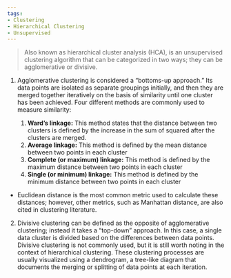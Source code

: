 ```yaml
---
tags:
- Clustering
- Hierarchical Clustering
- Unsupervised
---
```


>Also known as hierarchical cluster analysis (HCA), is an unsupervised clustering algorithm that can be categorized in two ways; they can be agglomerative or divisive.

1. Agglomerative clustering is considered a “bottoms-up approach.” Its data points are isolated as separate groupings initially, and then they are merged together iteratively on the basis of similarity until one cluster has been achieved. Four different methods are commonly used to measure similarity:

	1.  **Ward’s linkage:** This method states that the distance between two clusters is defined by the increase in the sum of squared after the clusters are merged.
	2.  **Average linkage:** This method is defined by the mean distance between two points in each cluster
	3.  **Complete (or maximum) linkage:** This method is defined by the maximum distance between two points in each cluster
	4.  **Single (or minimum) linkage:** This method is defined by the minimum distance between two points in each cluster

- Euclidean distance is the most common metric used to calculate these distances; however, other metrics, such as Manhattan distance, are also cited in clustering literature.

2. Divisive clustering can be defined as the opposite of agglomerative clustering; instead it takes a “top-down” approach. In this case, a single data cluster is divided based on the differences between data points. Divisive clustering is not commonly used, but it is still worth noting in the context of hierarchical clustering. These clustering processes are usually visualized using a dendrogram, a tree-like diagram that documents the merging or splitting of data points at each iteration.